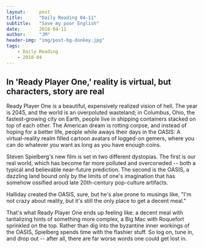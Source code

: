 ```yaml
---
layout:     post
title:      "Daily Reading 04-11"
subtitle:   "Save my poor English"
date:       2018-04-11
author:     "JM"
header-img: "img/post-bg-donkey.jpg"
tags:
    - Daily Reading
    - 2018-04
---
```

## In 'Ready Player One,' reality is virtual, but characters, story are real

Ready Player One is a beautiful, expensively realized vision of hell. The year is 2045, and the world is an overpoluted wasteland; in Columbus, Ohio, the fastest-growing city on Earth, people live in shipping containers stacked on top of each other. The American dream is rotting corpse, and instead of hoping for a better life, people while aways their days in the OASIS: A virtual-reality realm filled cartoon avatars of logged-on gemers, where you can do whatever you want as long as you have enough coins.

Steven Spielberg's new film is set in two different dystopias. The first is our real world, which has become far more polluted and overcorwded -- both a typical and believable near-future prediction. The second is the OASIS, a dazzling land bound only by the limits of one's imagination that has somehow ossified aroud late 20th-century pop-culture artifacts.

Halliday created the OASIS, sure, but he's alse prone to musings like, "I'm not crazy about reality, but it's still the only place to get a decent meal."

That's what Ready Player One ends up feeling like: a decent meal with tantalizing hints of something more complex, a Big Mac with Roquefort sprinkled on the top. Rather than dig into the byzantine inner workings of the OASIS, Spielberg spends time with the flashier stuff. So log on, tune in, and drop out -- after all, there are far worse words one could get lost in.
